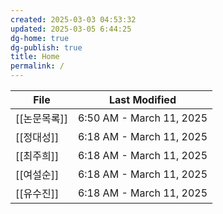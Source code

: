 ```yaml
---
created: 2025-03-03 04:53:32
updated: 2025-03-05 6:44:25
dg-home: true
dg-publish: true
title: Home
permalink: /
---
```


<!-- QueryToSerialize: TABLE file.mtime AS "Last Modified" FROM "content" WHERE file.name != "index" SORT file.mtime DESC LIMIT 5 -->
<!-- SerializedQuery: TABLE file.mtime AS "Last Modified" FROM "content" WHERE file.name != "index" SORT file.mtime DESC LIMIT 5 -->

| File                                  | Last Modified            |
| ------------------------------------- | ------------------------ |
| [[논문목록]]    | 6:50 AM - March 11, 2025 |
| [[정대성]] | 6:18 AM - March 11, 2025 |
| [[최주희]] | 6:18 AM - March 11, 2025 |
| [[여설순]] | 6:18 AM - March 11, 2025 |
| [[유수진]] | 6:18 AM - March 11, 2025 |
<!-- SerializedQuery END -->
